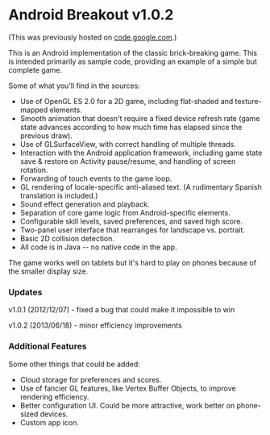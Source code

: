 Android Breakout v1.0.2
=======================

(This was previously hosted on [code.google.com](https://code.google.com/p/android-breakout/).)

This is an Android implementation of the classic brick-breaking game.
This is intended primarily as sample code, providing an example of a
simple but complete game.

Some of what you'll find in the sources:

- Use of OpenGL ES 2.0 for a 2D game, including flat-shaded and
  texture-mapped elements.
- Smooth animation that doesn't require a fixed device refresh rate (game
  state advances according to how much time has elapsed since the
  previous draw).
- Use of GLSurfaceView, with correct handling of multiple threads.
- Interaction with the Android application framework, including game state
  save & restore on Activity pause/resume, and handling of screen rotation.
- Forwarding of touch events to the game loop.
- GL rendering of locale-specific anti-aliased text. (A rudimentary Spanish
  translation is included.)
- Sound effect generation and playback.
- Separation of core game logic from Android-specific elements.
- Configurable skill levels, saved preferences, and saved high score.
- Two-panel user interface that rearranges for landscape vs. portrait.
- Basic 2D collision detection.
- All code is in Java -- no native code in the app.

The game works well on tablets but it's hard to play on phones because
of the smaller display size.


### Updates ###

v1.0.1 (2012/12/07) - fixed a bug that could make it impossible to win

v1.0.2 (2013/06/18) - minor efficiency improvements


### Additional Features ###

Some other things that could be added:

- Cloud storage for preferences and scores.
- Use of fancier GL features, like Vertex Buffer Objects, to improve
  rendering efficiency.
- Better configuration UI.  Could be more attractive, work better on
  phone-sized devices.
- Custom app icon.

